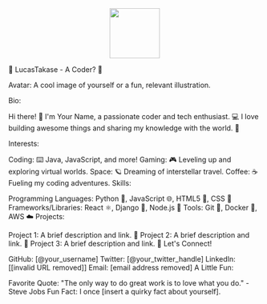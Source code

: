 <div id="header" align="center">
  <img src="[https://media.giphy.com/media/M9gbBd9nbDrOTu1Mqx/giphy.gif](https://i.giphy.com/media/v1.Y2lkPTc5MGI3NjExemtzeTY2OHVxMnZ1aWRyYWw2MDY4MGdkZWhzNGZ2OXE0NDZmcno4NCZlcD12MV9pbnRlcm5hbF9naWZfYnlfaWQmY3Q9Zw/MeJgB3yMMwIaHmKD4z/giphy.gif)" width="100"/>
</div>

🚀 LucasTakase - A Coder? 🌌

Avatar: A cool image of yourself or a fun, relevant illustration.

Bio:

Hi there! 👋 I'm Your Name, a passionate coder and tech enthusiast. 💻 I love building awesome things and sharing my knowledge with the world. 🚀

Interests:

Coding: ⌨️ Java, JavaScript, and more!
Gaming: 🎮 Leveling up and exploring virtual worlds.
Space: 🪐 Dreaming of interstellar travel.
Coffee: ☕ Fueling my coding adventures.
Skills:

Programming Languages: Python 🐍, JavaScript 🌐, HTML5 🎨, CSS 🎨
Frameworks/Libraries: React ⚛️, Django 🐍, Node.js 🌳
Tools: Git 🐙, Docker 🐳, AWS ☁️
Projects:

Project 1: A brief description and link. 🔗
Project 2: A brief description and link. 🔗
Project 3: A brief description and link. 🔗
Let's Connect!

GitHub: [@your_username]
Twitter: [@your_twitter_handle]
LinkedIn: [[invalid URL removed]]
Email: [email address removed]
A Little Fun:

Favorite Quote: "The only way to do great work is to love what you do." - Steve Jobs
Fun Fact: I once [insert a quirky fact about yourself].
